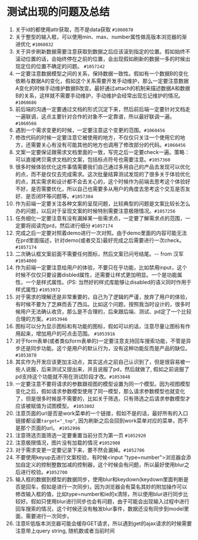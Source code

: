 # 测试出现的问题及总结
1. 关于id的都使用attr获取，而不是data获取 `#1060870`
2. 关于整型的输入框，可以使用min、max、number属性做高版本浏览器的渐进优化 `#1060832`
3. 关于异步刷新数据需要注意获取到数据之后应该滚到指定的位置。假如始终不滚动位置的话，会始终停在之前的位置，会出现假如刷新的数据一多的时候出现定位的位置不确定的问题。 `#1057242`
4. 一定要注意数据模型之间的关系，保持数据一致性。假如有一个数据B的变化依赖与数据A的变化，假如这个关系需要开发手动维护，那么一定要注意数据A变化的时候手动维护数据B改变。最好通过attach的机制来描述数据A和数据B的关系，这样就不需要手动维护，手动维护会经常出现忘记维护的情况。`#1060686` 
5. 前后端的沟通一定要通过文档的形式沉淀下来，然后前后端一定要针对文档走一遍联调，这点主要针对合作的对象不一定靠谱，所以最好联调一遍。`#1060566`
6. 遇到一个需求变更的时候，一定要注意这个变更的范围。`#1060456`
7. 修改代码的时候一定要注意它被使用的地方，不仅仅只关注一个使用它的地方，还需要关心有没有可能其他的地方也调用了修改部分的代码。`#1060456`
8. 文案一定要保证跟需求文档里面的一致，写完之后一定要check一遍。策略：可以直接拷贝需求文档的文案，包括标点符号也需要注意。`#1057360`
9. 很多时候体验优化这件事情需要我们自己通过多用自己的产品去发现可以优化的点，而不是仅仅去完成需求。这次批量结算测试发现的了很多关于体验优化的点，其实需求和设计都不会去关心的，这个时候作为前端去思考这个体验好不好，是否需要优化，所以自己也需要多从用户的角度去思考这个交互是否友好、是否闭环等问题等。`#1057304`
10. 作为前端一定要关注各种文案的呈现问题，比较典型的问题是文案比较长怎么办的问题，以后对于呈现文案的时候特别需要注意极限情况。`#1057256`
11. 任务细化一定要注意有没有漏掉某一些需求点，一定要了解需求点的范围，一定要将阅读完prd，然后进行细分 `#1057174`
12. 完成之后一定要对照着demo进行一次对照。由于demo里面的内容可能无法在prd里面描述，针对demo(或者交互)最好完成之后需要进行一次check。`#1057174`
13. 二次确认框文案前面不需要任何图标，然后文案已问号结尾。-- from 汉军 `#1054008`
14. 作为前端一定要注意给用户的体验，不要只在乎功能，比如禁用input，这个时候不仅仅只要设置disbled属性，还需要让样式更加明显。一个是功能属性，一个是样式属性。(PS: 当然好的样式库能够让disabled的语义同时作用于样式属性) `#1053972`
15. 对于需求的理解还是非常重要的，自己为了逻辑的严谨，放弃了用户的体验，有时候不要为了芝麻而丢了西瓜。比如这个问题，按照我当时设计的，很多时候用户无法确认收货，那么是不合理的，后来跟后端、测试、pd定了一个比较合理的方案。`#1053946`
16. 图标可以分为显示图标和有功能的图标，假如可以的话，注意尽量让图标有作用起来，增加用户的可点击范围。 `#1053916`
17. 对于form表单(或者类似form表单的)一定要注意支持回车搜索功能，不管是异步还是同步功能。这个是用户的默认行为，没有这种功能反而是产品的缺位。 `#1053878`
18. 其实作为开发应该更加主动点，其实这点之前自己认识到了，但是很容易被一些人说服，后来测试又提出来，并且说服了pd，然后就做了, 假如之前说服了pd支持这个功能就不用在测试阶段才改。`#1053848`
19. 一定要注意不要将请求的参数跟视图的模型设置为同一个模型。因为视图模型变化之后，假如请求参数模型使用了同一模型，那么请求参数模型也就变化了，但是很多时候是不需要的，比如关于筛选，只有筛选之后请求参数模型才应该被赋值为试图模型。 `#1053802`
20. 注意页面的url是否是work菜单的一个链接，假如不是的话，最好所有的入口链接都设置`target="_top"`, 因为刷新之后会回到work菜单对应的菜单，而不是那个页面的url。 `#1052996`
21. 注意筛选页面筛选一定要重置当前分页为第一页 `#1052920`
22. 注意极限情况，图片没有加载的情况 `#1052908`
23. 对于需求变更一定要记录下来，要不然会漏掉。`#1052706`
23. 不要使用keyup去进行文案校验，有时候<input "type=number">浏览器会添加自定义的控制整数加减的控制器，这个时候会有问题，所以最好使用blur之后进行校验。`#1052700`
24. 输入框的数据到模型的数据同步，使用blur和keydown(keydown里面判断是否是回车，假如是进行一次同步)。因为浏览器会有莫名其妙的附加操作可以修改输入框的值，比如type=number和ie的x清除，所以使用blur进行同步比较好。假如只使用blur进行同步也会有问题，由于可能会出现输入过程中进行回车搜索的情况，这个时候还没有触发blur事件，数据还没有同步到model里面，需要进行一次同步。
25. 注意IE低版本浏览器可能会缓存GET请求，所以遇到get的ajax请求的时候需要注意带上query string, 随机数或者当前时间
